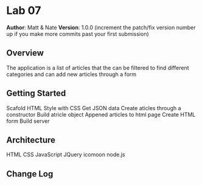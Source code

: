 # Lab 07

**Author**: Matt & Nate
**Version**: 1.0.0 (increment the patch/fix version number up if you make more commits past your first submission)

## Overview
<!-- Provide a high level overview of what this application is and why you are building it, beyond the fact that it's an assignment for a Code Fellows 301 class. (i.e. What's your problem domain?) -->
The application is a list of articles that the can be filtered to find different categories and can add new articles through a form 

## Getting Started
<!-- What are the steps that a user must take in order to build this app on their own machine and get it running? -->
Scafold HTML
Style with CSS
Get JSON data
Create aticles through a constructor
Build atricle object
Appened articles to html page
Create HTML form
Build server


## Architecture
<!-- Provide a detailed description of the application design. What technologies (languages, libraries, etc) you're using, and any other relevant design information. -->
HTML
CSS
JavaScript
JQuery
icomoon
node.js

## Change Log
<!-- Use this are to document the iterative changes made to your application as each feature is successfully implemented. Use time stamps. Here's an examples:

05-16-2018 10:42am - Added sever functionality to application.

## Credits and Collaborations
<!-- Give credit (and a link) to other people or resources that helped you build this application. -->
